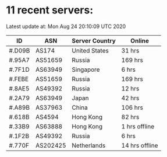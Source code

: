 # 11 recent servers:

Latest update at: Mon Aug 24 20:10:09 UTC 2020

| ID | ASN | Server Country | Online |
| -- | --- | -------------- | ------ |
| #.D09B | AS174 | United States | 31 hrs |
| #.95A7 | AS51659 | Russia | 169 hrs |
| #.7F1D | AS63949 | Singapore | 6 hrs |
| #.FEBE | AS51659 | Russia | 169 hrs |
| #.8AE5 | AS49392 | Russia | 12 hrs |
| #.2A79 | AS63949 | Japan | 42 hrs |
| #.A89B | AS37963 | China | 106 hrs |
| #.618B | AS4594 | Hong Kong | 82 hrs |
| #.33B9 | AS63888 | Hong Kong | 1 hrs offline |
| #.1F2B | AS49392 | Russia | 6 hrs |
| #.770F | AS202425 | Netherlands | 14 hrs offline |

